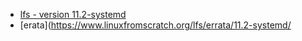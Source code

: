 * [lfs - version 11.2-systemd](http://fr.linuxfromscratch.org/view/lfs-systemd-stable/)
* [erata](https://www.linuxfromscratch.org/lfs/errata/11.2-systemd/